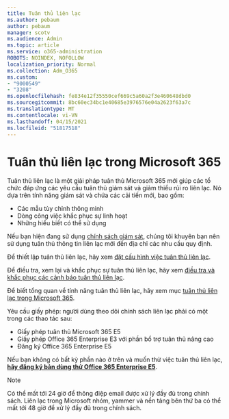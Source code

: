 ```yaml
---
title: Tuân thủ liên lạc
ms.author: pebaum
author: pebaum
manager: scotv
ms.audience: Admin
ms.topic: article
ms.service: o365-administration
ROBOTS: NOINDEX, NOFOLLOW
localization_priority: Normal
ms.collection: Adm_O365
ms.custom:
- "9000549"
- "3208"
ms.openlocfilehash: fe834e12f35550cef669c5a60a2f3e460648dbd0
ms.sourcegitcommit: 8bc60ec34bc1e40685e3976576e04a2623f63a7c
ms.translationtype: MT
ms.contentlocale: vi-VN
ms.lasthandoff: 04/15/2021
ms.locfileid: "51817518"
---
```

# <a name="communication-compliance-in-microsoft-365"></a>Tuân thủ liên lạc trong Microsoft 365

Tuân thủ liên lạc là một giải pháp tuân thủ Microsoft 365 mới giúp các tổ chức đáp ứng các yêu cầu tuân thủ giám sát và giảm thiểu rủi ro liên lạc. Nó dựa trên tính năng giám sát và chứa các cải tiến mới, bao gồm:

- Các mẫu tùy chỉnh thông minh
- Dòng công việc khắc phục sự linh hoạt
- Những hiểu biết có thể sử dụng

Nếu bạn hiện đang sử dụng [chính sách giám sát](https://docs.microsoft.com/microsoft-365/compliance/supervision-policies), chúng tôi khuyên bạn nên sử dụng tuân thủ thông tin liên lạc mới đến địa chỉ các nhu cầu quy định.

Để thiết lập tuân thủ liên lạc, hãy xem [đặt cấu hình việc tuân thủ liên lạc](https://docs.microsoft.com/microsoft-365/compliance/communication-compliance-configure).

Để điều tra, xem lại và khắc phục sự tuân thủ liên lạc, hãy xem [điều tra và khắc phục các cảnh báo tuân thủ liên lạc](https://docs.microsoft.com/microsoft-365/compliance/communication-compliance-investigate-remediate).

Để biết tổng quan về tính năng tuân thủ liên lạc, hãy xem mục [tuân thủ liên lạc trong Microsoft 365](https://docs.microsoft.com/microsoft-365/compliance/communication-compliance).

Yêu cầu giấy phép: người dùng theo dõi chính sách liên lạc phải có một trong các thao tác sau:

- Giấy phép tuân thủ Microsoft 365 E5
- Giấy phép Office 365 Enterprise E3 với phần bổ trợ tuân thủ nâng cao
- Đăng ký Office 365 Enterprise E5

Nếu bạn không có bất kỳ phần nào ở trên và muốn thử việc tuân thủ liên lạc, **[hãy đăng ký bản dùng thử Office 365 Enterprise E5](https://go.microsoft.com/fwlink/p/?LinkID=698279)**.

> [!NOTE]
> Có thể mất tới 24 giờ để thông điệp email được xử lý đầy đủ trong chính sách. Liên lạc trong Microsoft nhóm, yammer và nền tảng bên thứ ba có thể mất tới 48 giờ để xử lý đầy đủ trong chính sách.
